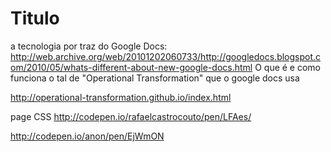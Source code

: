 # Titulo

a tecnologia por traz do Google Docs:
http://web.archive.org/web/20101202060733/http://googledocs.blogspot.com/2010/05/whats-different-about-new-google-docs.html
O que é e como funciona o tal de "Operational Transformation" que o google docs usa

http://operational-transformation.github.io/index.html


page CSS
http://codepen.io/rafaelcastrocouto/pen/LFAes/

http://codepen.io/anon/pen/EjWmON